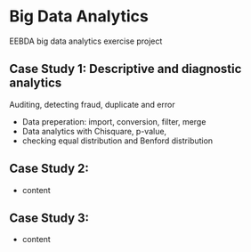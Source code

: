 # Big Data Analytics

EEBDA big data analytics exercise project

## Case Study 1: Descriptive and diagnostic analytics 

Auditing, detecting fraud, duplicate and error

* Data preperation: import, conversion, filter, merge
* Data analytics with Chisquare, p-value,
* checking equal distribution and Benford distribution



## Case Study 2:

* content

## Case Study 3:

* content
